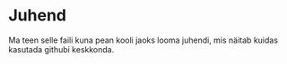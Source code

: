 # Juhend
Ma teen selle faili kuna pean kooli jaoks looma juhendi, mis näitab kuidas kasutada githubi keskkonda.
